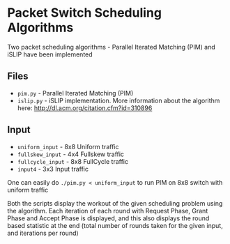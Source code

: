 # Packet Switch Scheduling Algorithms

Two packet scheduling algorithms - Parallel Iterated Matching (PIM) and iSLIP have been implemented

## Files
- `pim.py` - Parallel Iterated Matching (PIM)
- `islip.py` - iSLIP implementation. More information about the algorithm here: http://dl.acm.org/citation.cfm?id=310896

## Input
- `uniform_input` - 8x8 Uniform traffic
- `fullskew_input` - 4x4 Fullskew traffic
- `fullcycle_input` - 8x8 FullCycle traffic
- `input4` - 3x3 Input traffic

One can easily do `./pim.py < uniform_input` to run PIM on 8x8 switch with uniform traffic

Both the scripts display the workout of the given scheduling problem using the algorithm. Each iteration of each round with Request Phase, Grant Phase and Accept Phase is displayed, and this also displays the round based statistic at the end (total number of rounds taken for the given input, and iterations per round)